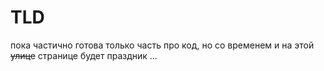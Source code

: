 # TLD

пока частично готова только часть про код, но со временем и на этой ~~улице~~ странице будет праздник ...
